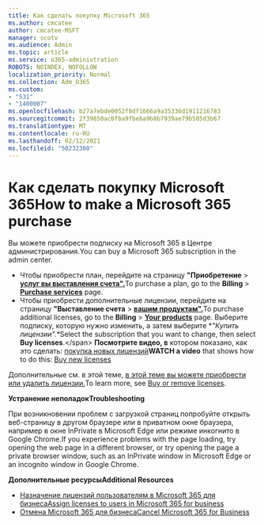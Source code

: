 ```yaml
---
title: Как сделать покупку Microsoft 365
ms.author: cmcatee
author: cmcatee-MSFT
manager: scotv
ms.audience: Admin
ms.topic: article
ms.service: o365-administration
ROBOTS: NOINDEX, NOFOLLOW
localization_priority: Normal
ms.collection: Adm_O365
ms.custom:
- "531"
- "1400007"
ms.openlocfilehash: b27a7ebde0052f8df1666a9a35336d1911216783
ms.sourcegitcommit: 2f39850ac0fba9fbeba9b8b7939ae79b505d3b67
ms.translationtype: MT
ms.contentlocale: ru-RU
ms.lasthandoff: 02/12/2021
ms.locfileid: "50232380"
---
```

# <a name="how-to-make-a-microsoft-365-purchase"></a><span data-ttu-id="1467b-102">Как сделать покупку Microsoft 365</span><span class="sxs-lookup"><span data-stu-id="1467b-102">How to make a Microsoft 365 purchase</span></span>

<span data-ttu-id="1467b-103">Вы можете приобрести подписку на Microsoft 365 в Центре администрирования.</span><span class="sxs-lookup"><span data-stu-id="1467b-103">You can buy a Microsoft 365 subscription in the admin center.</span></span>
  
- <span data-ttu-id="1467b-104">Чтобы приобрести план, перейдите на страницу **"Приобретение** \> **[услуг вы выставления счета".](https://go.microsoft.com/fwlink/p/?linkid=868433)**</span><span class="sxs-lookup"><span data-stu-id="1467b-104">To purchase a plan, go to the **Billing** \> **[Purchase services](https://go.microsoft.com/fwlink/p/?linkid=868433)** page.</span></span>
- <span data-ttu-id="1467b-105">Чтобы приобрести дополнительные лицензии, перейдите на страницу **"Выставление счета** \> **[вашим продуктам".](https://go.microsoft.com/fwlink/p/?linkid=842054)**</span><span class="sxs-lookup"><span data-stu-id="1467b-105">To purchase additional licenses, go to the **Billing** \> **[Your products](https://go.microsoft.com/fwlink/p/?linkid=842054)** page.</span></span> <span data-ttu-id="1467b-106">Выберите подписку, которую нужно изменить, а затем выберите \**"Купить лицензии".\**</span><span class="sxs-lookup"><span data-stu-id="1467b-106">Select the subscription that you want to change, then select **Buy licenses**.\</span></span>
<span data-ttu-id="1467b-107">**Посмотрите видео, в** котором показано, как это сделать: [покупка новых лицензий](https://go.microsoft.com/fwlink/p/?linkid=2154857)</span><span class="sxs-lookup"><span data-stu-id="1467b-107">**WATCH a video** that shows how to do this: [Buy new licenses](https://go.microsoft.com/fwlink/p/?linkid=2154857)</span></span>
  
<span data-ttu-id="1467b-108">Дополнительные см. в этой теме, [в этой теме вы можете приобрести или удалить лицензии.](https://docs.microsoft.com/microsoft-365/commerce/licenses/buy-licenses)</span><span class="sxs-lookup"><span data-stu-id="1467b-108">To learn more, see [Buy or remove licenses](https://docs.microsoft.com/microsoft-365/commerce/licenses/buy-licenses).</span></span>

<span data-ttu-id="1467b-109">**Устранение неполадок**</span><span class="sxs-lookup"><span data-stu-id="1467b-109">**Troubleshooting**</span></span>

<span data-ttu-id="1467b-110">При возникновении проблем с загрузкой страниц попробуйте открыть веб-страницу в другом браузере или в приватном окне браузера, например в окне InPrivate в Microsoft Edge или режиме инкогнито в Google Chrome.</span><span class="sxs-lookup"><span data-stu-id="1467b-110">If you experience problems with the page loading, try opening the web page in a different browser, or try opening the page a private browser window, such as an InPrivate window in Microsoft Edge or an incognito window in Google Chrome.</span></span>

<span data-ttu-id="1467b-111">**Дополнительные ресурсы**</span><span class="sxs-lookup"><span data-stu-id="1467b-111">**Additional Resources**</span></span>
  
- [<span data-ttu-id="1467b-112">Назначение лицензий пользователям в Microsoft 365 для бизнеса</span><span class="sxs-lookup"><span data-stu-id="1467b-112">Assign licenses to users in Microsoft 365 for business</span></span>](https://docs.microsoft.com/microsoft-365/admin/add-users/add-users)
- [<span data-ttu-id="1467b-113">Отмена Microsoft 365 для бизнеса</span><span class="sxs-lookup"><span data-stu-id="1467b-113">Cancel Microsoft 365 for Business</span></span>](https://docs.microsoft.com/microsoft-365/commerce/subscriptions/cancel-your-subscription)